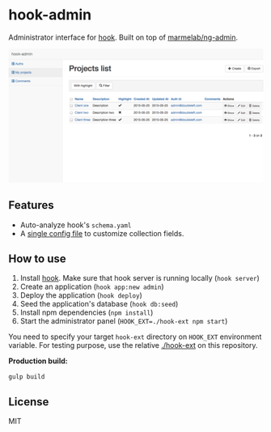 hook-admin
===

Administrator interface for [hook](https://github.com/doubleleft/hook). Built on
top of [marmelab/ng-admin](https://github.com/marmelab/ng-admin).

[![screenshot.png](screenshot.png)](screenshot.png)

Features
---

- Auto-analyze hook's `schema.yaml`
- A [single config file](app/config/app.yaml) to customize collection fields.

How to use
---

1. Install [hook](https://github.com/doubleleft/hook#installation). Make sure
   that hook server is running locally (`hook server`)
2. Create an application (`hook app:new admin`)
3. Deploy the application (`hook deploy`)
4. Seed the application's database (`hook db:seed`)
5. Install npm dependencies (`npm install`)
6. Start the administrator panel (`HOOK_EXT=./hook-ext npm start`)

You need to specify your target `hook-ext` directory on `HOOK_EXT` environment
variable. For testing purpose, use the relative [./hook-ext](hook-ext) on this
repository.

**Production build:**

```
gulp build
```

License
---

MIT
